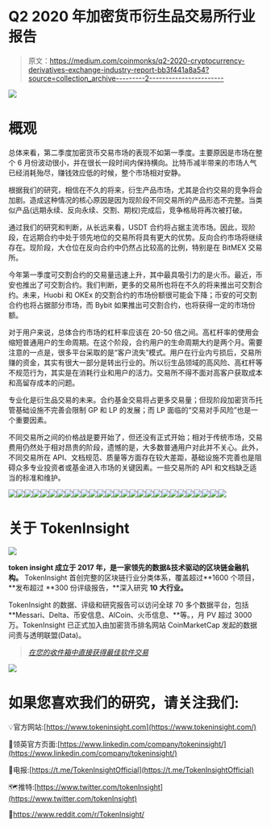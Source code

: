 # Q2 2020 年加密货币衍生品交易所行业报告

> 原文：<https://medium.com/coinmonks/q2-2020-cryptocurrency-derivatives-exchange-industry-report-bb3f441a8a54?source=collection_archive---------2----------------------->

![](img/324dd0b8bb68f81d409e3c7b65d6729e.png)

# 概观

总体来看，第二季度加密货币交易市场的表现不如第一季度。主要原因是市场在整个 6 月份波动很小，并在很长一段时间内保持横向。比特币减半带来的市场人气已经消耗殆尽，赚钱效应低的时候，整个市场相对安静。

根据我们的研究，相信在不久的将来，衍生产品市场，尤其是合约交易的竞争将会加剧。造成这种情况的核心原因是因为现阶段不同交易所的产品形态不完整。当类似产品(远期永续、反向永续、交割、期权)完成后，竞争格局将再次被打破。

通过我们的研究和判断，从长远来看，USDT 合约将占据主流市场。因此，现阶段，在远期合约中处于领先地位的交易所将具有更大的优势。反向合约市场将继续存在。现阶段，大仓位在反向合约中仍然占比较高的比例，特别是在 BitMEX 交易所。

今年第一季度可交割合约的交易量迅速上升，其中最具吸引力的是火币。最近，币安也推出了可交割合约。我们判断，更多的交易所也将在不久的将来推出可交割合约。未来，Huobi 和 OKEx 的交割合约的市场份额很可能会下降；币安的可交割合约也将占据部分市场，而 Bybit 如果推出可交割合约，也将获得一定的市场份额。

对于用户来说，总体合约市场的杠杆率应该在 20-50 倍之间。高杠杆率的使用会缩短普通用户的生命周期。在这个阶段，合约用户的生命周期大约是两个月。需要注意的一点是，很多平台采取的是“客户流失”模式。用户在行业内亏损后，交易所赚的资金，其实有很大一部分是转出行业的。所以衍生品领域的高风险、高杠杆等不规范行为，其实是在消耗行业和用户的活力。交易所不得不面对高客户获取成本和高留存成本的问题。

专业化是衍生品交易的未来。合约基金交易将占更多交易量；但现阶段加密货币托管基础设施不完善会限制 GP 和 LP 的发展；而 LP 面临的“交易对手风险”也是一个重要因素。

不同交易所之间的价格战是要开始了，但还没有正式开始；相对于传统市场，交易费用仍然处于相对昂贵的阶段，遗憾的是，大多数普通用户对此并不关心。此外，不同交易所在 API、文档规范、质量等方面存在较大差距，基础设施不完善也是阻碍众多专业投资者或基金进入市场的关键因素。一些交易所的 API 和文档缺乏适当的标准和维护。

![](img/933469249e3e926261df6b0e4b43815c.png)![](img/c8011a084bc6fb3b52f5052b65985830.png)![](img/dce637bbcd383c20c680bb2299675a2c.png)![](img/4e537cbb5f1b6fb3da4b506d56724a1c.png)![](img/4ce5b613bd2e2e757597bb8f0ff75d72.png)![](img/06e4e9c62d70e35a792a21723f722761.png)![](img/40128266b1b0b5d14a4cf0592aad0d08.png)![](img/4e013a4222553af5c814e3fba96e2249.png)![](img/def8129be219378da60c8e05dc061fa5.png)![](img/2a4db6ce7865efd426ab47e907ee6b1b.png)![](img/aa9f9d5c1e39299658456f12d9de1fe8.png)![](img/231f511d5e57797152ae89874605916d.png)![](img/eabbec88cee2cc475a22a6c5c0b2d2a8.png)![](img/13d17db3b09dc16a0a827720bbf3e17d.png)![](img/b917d42486d43429d51de0c56fc32718.png)![](img/9cc44a2d26f4126568b2d1fc9e4d0175.png)![](img/f2215b85d62da18fedce1f7445b7c2ef.png)![](img/c06280c91260646795e6ff36be49e3c2.png)![](img/c827f66c7d3e13823a2bdccd2f666e45.png)![](img/adfbe9609fe19a4f048707998b1c9e10.png)![](img/18701dadd60cb06e426bfae86d818f6a.png)![](img/1bafdf6073b687962f8374f1b4cc4490.png)![](img/7ff55f99610ee40f3234b55db10c9d01.png)![](img/fee27e2bbafeb9b91da7f64b459ef980.png)![](img/9eb4e57fa7c35f803c938a9d403be16f.png)![](img/063285472325d7b5ba711bcf5c9bcbef.png)![](img/bf66b2df0b96ae1a2d1878d52cd1196f.png)

# 关于 TokenInsight

![](img/7df679a9e51fd918bdb19dd148b80ad0.png)

**token insight 成立于 2017 年，是一家领先的数据&技术驱动的区块链金融机构。** TokenInsight 首创完整的区块链行业分类体系，覆盖超过**1600 个项目，**发布超过 **300 份评级报告，**深入研究 **10 大行业。**

TokenInsight 的数据、评级和研究报告可以访问全球 70 多个数据平台，包括 **Messari、Delta、币安信息、AICoin、火币信息、**等。，月 PV 超过 3000 万。TokenInsight 已正式加入由加密货币排名网站 CoinMarketCap 发起的数据问责与透明联盟(Data)。

> [*在您的收件箱中直接获得最佳软件交易*](https://coincodecap.com/?utm_source=coinmonks)

[![](img/88eaca11b068c1ffa4f7766f45934463.png)](https://coincodecap.com/?utm_source=coinmonks)

# 如果您喜欢我们的研究，请关注我们:

💡官方网站:[https://www.tokeninsight.com](https://www.tokeninsight.com/)

📌领英官方页面:[https://www.linkedin.com/company/tokeninsight/](https://www.linkedin.com/company/tokeninsight/)

🔎电报:[https://t.me/TokenInsightOfficial](https://t.me/TokenInsightOfficial)

🗺推特:[https://www.twitter.com/tokenInsight](https://www.twitter.com/tokenInsight)

📕https://www.reddit.com/r/TokenInsight/